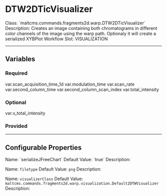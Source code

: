 <h1>DTW2DTicVisualizer</h1>
Class: `maltcms.commands.fragments2d.warp.DTW2DTicVisualizer`
Description: Creates an image containing both chromatograms in different color channels of the image using the warp path. Optionaly it will create a serialized XYBPlot
Workflow Slot: VISUALIZATION

---

<h2>Variables</h2>
<h3>Required</h3>
	var.scan_acquisition_time_1d
	var.modulation_time
	var.scan_rate
	var.second_column_time
	var.second_column_scan_index
	var.total_intensity

<h3>Optional</h3>
	var.v_total_intensity

<h3>Provided</h3>


---

<h2>Configurable Properties</h2>
Name: `serializeJFreeChart`
Default Value: `true`
Description: 

Name: `filetype`
Default Value: `png`
Description: 

Name: `visualizerClass`
Default Value: `maltcms.commands.fragments2d.warp.visualization.Default2DTWVisualizer`
Description: 


